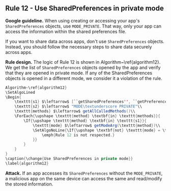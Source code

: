 ## Rule 12 - Use SharedPreferences in private mode 

**Google guideline.** When using creating or accessing your app's `SharedPreferences` objects, use `MODE_PRIVATE`. That way, only your app can access the information within the shared preferences file.

If you want to share data across apps, don't use `SharedPreferences` objects. Instead, you should follow the necessary steps to share data securely across apps.

**Rule design.** The logic of Rule 12 is shown in Algorithm~\ref{algorithm12}. We get the list of `SharedPreferences` objects opened by the app and verify that they are opened in private mode. If any of the SharedPreferences objects is opened in a different mode, we consider it a violation of the rule.

```java
Algorithm~\ref{algorithm12}
\SetAlgoLined
\Begin{
    \texttt{s1} $\leftarrow$ [``getSharedPreferences'', ``getPreferences'']\\
    \texttt{s2} $\leftarrow$ "MODE\textunderscore PRIVATE"\\
    \texttt{methods} $\leftarrow$ getAllCalledMethods()\\
	\ForEach{\upshape \texttt{method} \textbf{in} \texttt{methods}}{
	    \If{\upshape \texttt{method} \textbf{in} \texttt{s1}}{
	        \texttt{mode} $\leftarrow$ getModeArg(\texttt{method})\\
	        \SetAlgoNoLine{\If{\upshape \textbf{not} \texttt{mode} = \texttt{s2}}{
	            \emph{Rule 12 is not respected.}
	        }}
	    }
	}
}
\caption{\change{Use SharedPreferences in private mode}}
\label{algorithm12}
```

**Attack.** If an app accesses its `SharedPreferences` without the `MODE_PRIVATE`, a malicious app on the same device can access the same and read/modify the stored information.